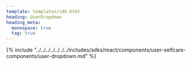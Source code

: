 ```yaml
---
template: templates/sdk.html
heading: UserDropdown
heading_meta:
  monospace: true
  tag: true
---
```

{% include "../../../../../../../includes/sdks/react/components/user-selfcare-components/user-dropdown.md" %}
